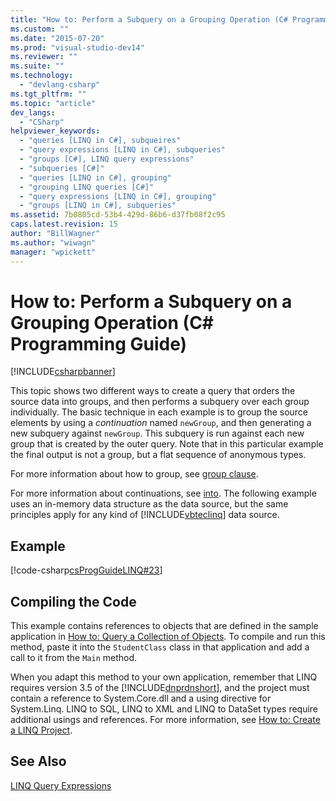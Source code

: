 ```yaml
---
title: "How to: Perform a Subquery on a Grouping Operation (C# Programming Guide) | Microsoft Docs"
ms.custom: ""
ms.date: "2015-07-20"
ms.prod: "visual-studio-dev14"
ms.reviewer: ""
ms.suite: ""
ms.technology: 
  - "devlang-csharp"
ms.tgt_pltfrm: ""
ms.topic: "article"
dev_langs: 
  - "CSharp"
helpviewer_keywords: 
  - "queries [LINQ in C#], subqueires"
  - "query expressions [LINQ in C#], subqueries"
  - "groups [C#], LINQ query expressions"
  - "subqueries [C#]"
  - "queries [LINQ in C#], grouping"
  - "grouping LINQ queries [C#]"
  - "query expressions [LINQ in C#], grouping"
  - "groups [LINQ in C#], subqueries"
ms.assetid: 7b0805cd-53b4-429d-86b6-d37fb08f2c95
caps.latest.revision: 15
author: "BillWagner"
ms.author: "wiwagn"
manager: "wpickett"
---
```

# How to: Perform a Subquery on a Grouping Operation (C# Programming Guide)
[!INCLUDE[csharpbanner](../../../includes/csharpbanner.md)]

This topic shows two different ways to create a query that orders the source data into groups, and then performs a subquery over each group individually. The basic technique in each example is to group the source elements by using a *continuation* named `newGroup`, and then generating a new subquery against `newGroup`. This subquery is run against each new group that is created by the outer query. Note that in this particular example the final output is not a group, but a flat sequence of anonymous types.  
  
 For more information about how to group, see [group clause](../../../csharp/language-reference/keywords/group-clause.md).  
  
 For more information about continuations, see [into](../../../csharp/language-reference/keywords/into.md). The following example uses an in-memory data structure as the data source, but the same principles apply for any kind of [!INCLUDE[vbteclinq](../../../includes/vbteclinq-md.md)] data source.  
  
## Example  
 [!code-csharp[csProgGuideLINQ#23](../../../samples/snippets/csharp/VS_Snippets_VBCSharp/csProgGuideLINQ/CS/csrefLINQHowTos.cs#23)]  
  
## Compiling the Code  
 This example contains references to objects that are defined in the sample application in [How to: Query a Collection of Objects](../../../csharp/programming-guide/linq-query-expressions/how-to-query-a-collection-of-objects.md). To compile and run this method, paste it into the `StudentClass` class in that application and add a call to it from the `Main` method.  
  
 When you adapt this method to your own application, remember that LINQ requires version 3.5 of the [!INCLUDE[dnprdnshort](../../../includes/dnprdnshort-md.md)], and the project must contain a reference to System.Core.dll and a using directive for System.Linq. LINQ to SQL, LINQ to XML and LINQ to DataSet types require additional usings and references. For more information, see [How to: Create a LINQ Project](http://msdn.microsoft.com/library/a929e653-09a3-44be-881f-68ca33f192b2).  
  
## See Also  
 [LINQ Query Expressions](../../../csharp/programming-guide/linq-query-expressions/index.md)